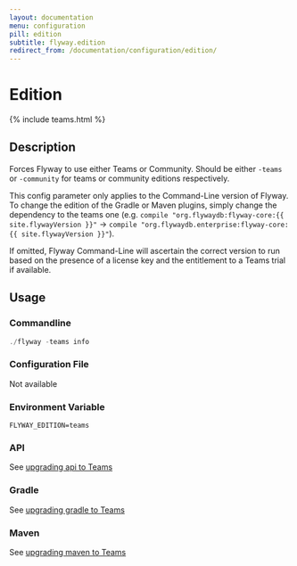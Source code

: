 ```yaml
---
layout: documentation
menu: configuration
pill: edition
subtitle: flyway.edition
redirect_from: /documentation/configuration/edition/
---
```


# Edition
{% include teams.html %}

## Description
Forces Flyway to use either Teams or Community. Should be either `-teams` or `-community` for teams or community editions respectively.

This config parameter only applies to the Command-Line version of Flyway. To change the edition of the Gradle or Maven plugins, simply change the dependency to the teams one (e.g. `compile "org.flywaydb:flyway-core:{{ site.flywayVersion }}"` -> `compile "org.flywaydb.enterprise:flyway-core:{{ site.flywayVersion }}"`).

If omitted, Flyway Command-Line will ascertain the correct version to run based on the presence of a license key and the entitlement to a Teams trial if available.

## Usage

### Commandline
```powershell
./flyway -teams info
```

### Configuration File
Not available

### Environment Variable
```properties
FLYWAY_EDITION=teams
```

### API
See [upgrading api to Teams](/documentation/upgradingToTeams#api)

### Gradle
See [upgrading gradle to Teams](/documentation/upgradingToTeams#gradle)

### Maven
See [upgrading maven to Teams](/documentation/upgradingToTeams#maven)